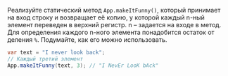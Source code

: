 
Реализуйте статический метод `App.makeItFunny()`, который принимает на вход строку и возвращает её копию, у которой каждый n-ный элемент переведен в верхний регистр. n – задается на входе в метод. Для определения каждого n-ного элемента понадобится остаток от деления `%`. Подумайте, как его можно использовать.

```java
var text = "I never look back";
// Каждый третий элемент
App.makeItFunny(text, 3); // "I NevEr LooK bAck"
```
